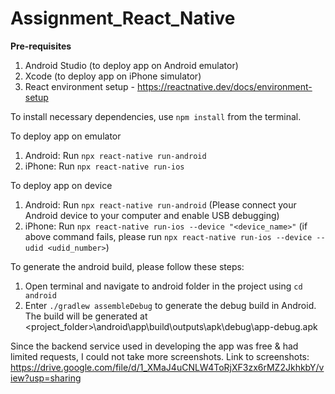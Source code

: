 # Assignment_React_Native

<b>Pre-requisites</b>
1. Android Studio (to deploy app on Android emulator)
2. Xcode  (to deploy app on iPhone simulator)
3. React environment setup - https://reactnative.dev/docs/environment-setup

To install necessary dependencies, use ```npm install``` from the terminal.

To deploy app on emulator
1. Android: Run ```npx react-native run-android```
2. iPhone: Run ```npx react-native run-ios```

To deploy app on device
1. Android: Run ```npx react-native run-android``` (Please connect your Android device to your computer and enable USB debugging)
2. iPhone: Run ```npx react-native run-ios --device "<device_name>"```
(if above command fails, please run ```npx react-native run-ios --device --udid <udid_number>```)

To generate the android build, please follow these steps:
1. Open terminal and navigate to android folder in the project using ```cd android```
2. Enter ```./gradlew assembleDebug``` to generate the debug build in Android. The build will be generated at <project_folder>\android\app\build\outputs\apk\debug\app-debug.apk

Since the backend service used in developing the app was free & had limited requests, I could not take more screenshots.
Link to screenshots: https://drive.google.com/file/d/1_XMaJ4uCNLW4ToRjXF3zx6rMZ2JkhkbY/view?usp=sharing
